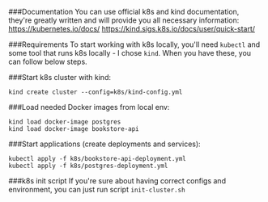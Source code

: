 ###Documentation
You can use official k8s and kind documentation, they're greatly written and will provide you all necessary information:
https://kubernetes.io/docs/
https://kind.sigs.k8s.io/docs/user/quick-start/

###Requirements
To start working with k8s locally, you'll need `kubectl` and some tool that runs k8s locally - I chose `kind`. When you have these, you can follow below steps.

###Start k8s cluster with kind:
```
kind create cluster --config=k8s/kind-config.yml
```

###Load needed Docker images from local env:
```
kind load docker-image postgres
kind load docker-image bookstore-api
```

###Start applications (create deployments and services):
```
kubectl apply -f k8s/bookstore-api-deployment.yml 
kubectl apply -f k8s/postgres-deployment.yml 
```

###k8s init script
If you're sure about having correct configs and environment, you can just run script `init-cluster.sh`
